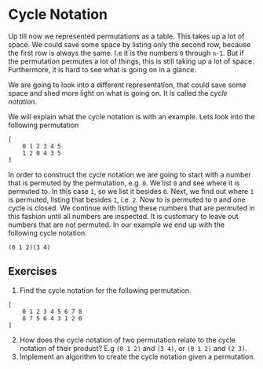 # Cycle Notation

Up till now we represented permutations as a table. This takes up a lot of
space. We could save some space by listing only the second row, because the
first row is always the same. I.e it is the numbers `0` through `n-1`. But if
the permutation permutes a lot of things, this is still taking up a lot of
space. Furthermore, it is hard to see what is going on in a glance.

We are going to look into a different representation, that could save some space
and shed more light on what is going on. It is called the *cycle notation*.

We will explain what the cycle notation is with an example. Lets look into the
following permutation

```plain
[
    0 1 2 3 4 5
    1 2 0 4 3 5
]
```

In order to construct the cycle notation we are going to start with a number
that is permuted by the permutation, e.g. `0`. We list `0` and see where it is
permuted to. In this case `1`, so we list it besides `0`. Next, we find out where
`1` is permuted, listing that besides `1`, i.e. `2`. Now to is permuted to `0`
and one cycle is closed. We continue with listing these numbers that are
permuted in this fashion until all numbers are inspected. It is customary to
leave out numbers that are not permuted. In our example we end up with the
following cycle notation.

```plain
(0 1 2)(3 4)
```

## Exercises

1. Find the cycle notation for the following permutation.

```plain
[
    0 1 2 3 4 5 6 7 8
    8 7 5 6 4 3 1 2 0
]
```

2. How does the cycle notation of two permutation relate to the cycle notation
   of their product? E.g `(0 1 2)` and `(3 4)`, or `(0 1 2)` and `(2 3)`.
3. Implement an algorithm to create the cycle notation given a permutation.
